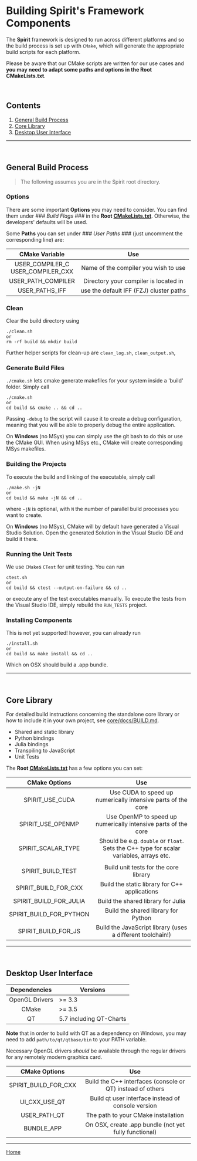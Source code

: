 Building Spirit's Framework Components
======================================

The **Spirit** framework is designed to run across different platforms
and so the build process is set up with `CMake`, which will generate
the appropriate build scripts for each platform.

Please be aware that our CMake scripts are written for our use cases and
**you may need to adapt some paths and options in the Root CMakeLists.txt**.



&nbsp;



Contents
--------

1. [General Build Process](#Build)
2. [Core Library](#Core)
4. [Desktop User Interface](#QT)

---------------------------------------------



&nbsp;



General Build Process <a name="Build"></a>
---------------------------------------------

>The following assumes you are in the Spirit root directory.

### Options
There are some important **Options** you may need to consider.
You can find them under *### Build Flags ###* in the **Root [CMakeLists.txt](../CMakeLists.txt)**.
Otherwise, the developers' defaults will be used.

Some **Paths** you can set under *### User Paths ###* (just uncomment the corresponding line) are:

| CMake Variable                         | Use |
| :------------------------------------: | :-: |
| USER_COMPILER_C<br />USER_COMPILER_CXX | Name of the compiler you wish to use    |
| USER_PATH_COMPILER                     | Directory your compiler is located in   |
| USER_PATHS_IFF                         | use the default IFF (FZJ) cluster paths |

### Clean
Clear the build directory using

	./clean.sh
	or
	rm -rf build && mkdir build

Further helper scripts for clean-up are `clean_log.sh`, `clean_output.sh`, 
	
### Generate Build Files
`./cmake.sh` lets cmake generate makefiles for your system inside a 'build' folder.
Simply call

	./cmake.sh
	or
	cd build && cmake .. && cd ..

Passing `-debug` to the script will cause it to create a debug configuration,
meaning that you will be able to properly debug the entire application.	

On **Windows** (no MSys) you can simply use the git bash to do this or use the CMake GUI.
When using MSys etc., CMake will create corresponding MSys makefiles.

### Building the Projects
To execute the build and linking of the executable, simply call

	./make.sh -jN
	or
	cd build && make -jN && cd ..

where `-jN` is optional, with `N` the number of parallel build processes you want to create.

On **Windows** (no MSys), CMake will by default have generated a Visual Studio Solution.
Open the generated Solution in the Visual Studio IDE and build it there.

### Running the Unit Tests
We use `CMake`s `CTest` for unit testing. You can run

	ctest.sh
	or
	cd build && ctest --output-on-failure && cd ..

or execute any of the test executables manually.
To execute the tests from the Visual Studio IDE, simply rebuild the `RUN_TESTS` project.


### Installing Components

This is not yet supported! however, you can already run

	./install.sh
	or
	cd build && make install && cd ..

Which on OSX should build a .app bundle.

---------------------------------------------



&nbsp;



Core Library <a name="Core"></a>
---------------------------------------------

For detailed build instructions concerning the standalone core library
or how to include it in your own project, see [core/docs/BUILD.md](../core/docs/BUILD.md).
* Shared and static library
* Python bindings
* Julia bindings
* Transpiling to JavaScript
* Unit Tests

The **Root [CMakeLists.txt](../CMakeLists.txt)** has a few options you can set:

|  CMake Options          | Use |
| :---------------------: | :-: |
| SPIRIT_USE_CUDA         | Use CUDA to speed up numerically intensive parts of the core |
| SPIRIT_USE_OPENMP       | Use OpenMP to speed up numerically intensive parts of the core |
| SPIRIT_SCALAR_TYPE      | Should be e.g. `double` or `float`. Sets the C++ type for scalar variables, arrays etc. |
|  | |
| SPIRIT_BUILD_TEST       | Build unit tests for the core library |
| SPIRIT_BUILD_FOR_CXX    | Build the static library for C++ applications |
| SPIRIT_BUILD_FOR_JULIA  | Build the shared library for Julia |
| SPIRIT_BUILD_FOR_PYTHON | Build the shared library for Python |
| SPIRIT_BUILD_FOR_JS     | Build the JavaScript library (uses a different toolchain!) |

---------------------------------------------



&nbsp;



Desktop User Interface <a name="QT"></a>
---------------------------------------------

|  Dependencies  | Versions |
| :------------: | -------- |
| OpenGL Drivers | >= 3.3   |
| CMake          | >= 3.5   |
| QT             | 5.7 including QT-Charts |

**Note** that in order to build with QT as a dependency on Windows, you may need to add
`path/to/qt/qtbase/bin` to your PATH variable.

Necessary OpenGL drivers *should* be available through the regular drivers for any
remotely modern graphics card.

|  CMake Options       | Use |
| :------------------: | :-: |
| SPIRIT_BUILD_FOR_CXX | Build the C++ interfaces (console or QT) instead of others |
| UI_CXX_USE_QT        | Build qt user interface instead of console version |
| USER_PATH_QT         | The path to your CMake installation |
| BUNDLE_APP           | On OSX, create .app bundle (not yet fully functional) |



---

[Home](Readme.md)
